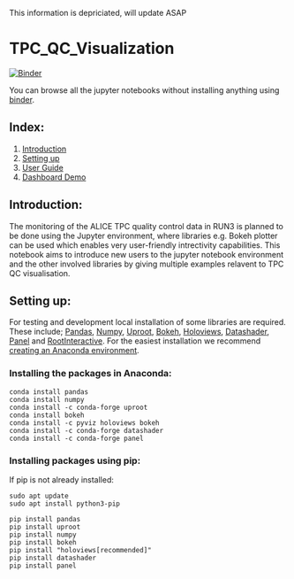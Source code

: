This information is depriciated, will update ASAP

# TPC_QC_Visualization
[![Binder](https://mybinder.org/badge_logo.svg)](https://mybinder.org/v2/gh/bulukutlu/TPC_QC_Visualization/master)

You can browse all the jupyter notebooks without installing anything using [binder](https://mybinder.org/v2/gh/bulukutlu/TPC_QC_Visualization/master).

## Index:
1. [Introduction](#introduction)
1. [Setting up](#setting-up)
1. [User Guide](TPC_QC_Visualization/UserGuide.ipynb)
1. [Dashboard Demo](TPC_QC_Visualization/dashboard_demo.ipynb)

## Introduction:
The monitoring of the ALICE TPC quality control data in RUN3 is planned to be done using the Jupyter environment, where libraries e.g. Bokeh plotter can be used which enables very user-friendly intrectivity capabilities. This notebook aims to introduce new users to the jupyter notebook environment and the other involved libraries by giving multiple examples relavent to TPC QC visualisation.

## Setting up:
For testing and development local installation of some libraries are required. These include; [Pandas](https://pandas.pydata.org/docs/user_guide/index.html), [Numpy](https://numpy.org/doc/stable/), [Uproot](https://github.com/scikit-hep/uproot), [Bokeh](https://docs.bokeh.org/en/latest/docs/user_guide.html), [Holoviews](http://holoviews.org/user_guide/index.html), [Datashader](https://datashader.org/user_guide/index.html), [Panel](https://panel.holoviz.org/) and [RootInteractive](https://github.com/miranov25/RootInteractive). For the easiest installation we recommend [creating an Anaconda environment](https://www.anaconda.com/products/individual).
### Installing the packages in Anaconda:
```console
conda install pandas
conda install numpy
conda install -c conda-forge uproot
conda install bokeh
conda install -c pyviz holoviews bokeh
conda install -c conda-forge datashader
conda install -c conda-forge panel
```
### Installing packages using pip:
If pip is not already installed:
```console
sudo apt update
sudo apt install python3-pip
```
```console
pip install pandas
pip install uproot
pip install numpy
pip install bokeh
pip install "holoviews[recommended]"
pip install datashader
pip install panel
```
